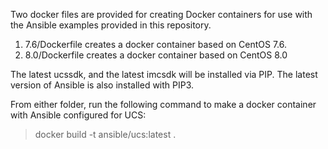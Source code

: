Two docker files are provided for creating Docker containers for use with the Ansible examples provided in this repository. 

1)  7.6/Dockerfile creates a docker container based on CentOS 7.6.
2)  8.0/Dockerfile creates a docker container based on CentOS 8.0

The latest ucssdk, and the latest imcsdk will be installed via PIP. The latest version of Ansible is also installed with PIP3.

From either folder, run the following command to make a docker container with Ansible configured for UCS:

> docker build -t ansible/ucs:latest .



